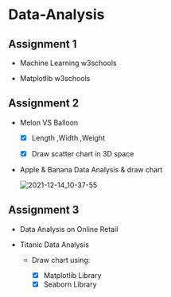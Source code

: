 # Data-Analysis

## Assignment 1

  - Machine Learning w3schools

  - Matplotlib w3schools


## Assignment 2

  - Melon VS Balloon

    - [x] Length ,Width ,Weight

    - [x] Draw scatter chart in 3D space

  - Apple & Banana Data Analysis & draw chart


    ![2021-12-14_10-37-55](https://user-images.githubusercontent.com/88143329/145950961-35b34709-7d13-44a7-a9c6-bedc68da8b55.png)
    
    
## Assignment 3

  - Data Analysis on Online Retail

  - Titanic Data Analysis

    - Draw chart using:
    
      - [x] Matplotlib Library
      - [x] Seaborn Library
